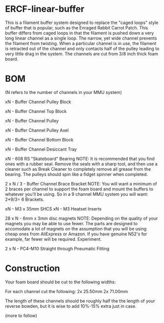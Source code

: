 # ERCF-linear-buffer

This is a filament buffer system designed to replace the "caged loops" style of buffer that is popular, such as the Enraged Rabbit Carrot Patch.  This buffer differs from caged loops in that the filament is pushed down a very long linear channel as a single loop.  The narrow, yet wide channel prevents the filament from twisting.  When a particular channel is in use, the filament is retracted out of the channel and only contacts half of the pulley leading to very little drag in the system.  The channels are cut from 3/8 inch thick foam board.

# BOM

(N refers to the number of channels in your MMU system) 

xN - Buffer Channel Pulley Block

xN - Buffer Channel Top Block

xN - Buffer Channel Pulley

xN - Buffer Channel Pulley Axel

xN - Buffer Channel Bottom Block

xN - Buffer Channel Desiccant Tray

xN - 608 RS "Skateboard" Bearing
     NOTE: It is recommended that you find ones with a rubber seal.
     Remove the seals with a sharp tool, and then use a cleaner such
     as Break Cleaner to completely remove all grease from the
     bearing.  The pulleys should spin like a fidget spinner when
     completed.

2 x N / 3 - Buffer Channel Brace Bracket
            NOTE: You will want a minimum of 2 braces per channel
            to support the foam board and mount the buffers to 
            whatever you'll be using. So in a 9 channel MMU system
            you will want: 2*9/3= 6 Brackets. 

xN - M3 x 35mm SHCS
xN - M3 Heatset Inserts

28 x N - 6mm x 3mm disc magnets 
         NOTE: Depending on the quality of your magnets you may be able
         to use fewer.  The parts are designed to accomodate a lot of 
         magnets on the assumption that you will be using cheap ones from
         AliExpress or Amazon.  If you have genuine N52's for example, far
         fewer will be required.  Experiment.

2 x N - PC4-M10 Straight through Pneumatic Fitting

# Construction

Your foam board should be cut to the following widths:

For each channel cut the following:
     2x 25.50mm
     2x 71.00mm
     
The length of these channels should be roughly half the the length of your reverse bowden, but it is wise to add 10%-15% extra just in case. 

(more to follow)

